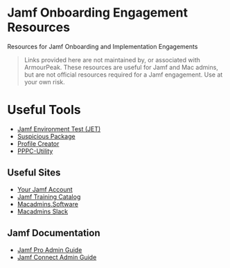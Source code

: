 # Jamf Onboarding Engagement Resources
Resources for Jamf Onboarding and Implementation Engagements

> Links provided here are not maintained by, or associated with ArmourPeak.
> These resources are useful for Jamf and Mac admins, but are not official resources required for a Jamf engagement.
> Use at your own risk.


# Useful Tools

- [Jamf Environment Test (JET)](https://github.com/jamf/Jamf-Environment-Test/releases)
- [Suspicious Package](https://mothersruin.com/software/SuspiciousPackage/get.html)
- [Profile Creator](https://github.com/ProfileCreator/ProfileCreator/releases)
- [PPPC-Utility](https://github.com/jamf/PPPC-Utility/releases)

## Useful Sites

- [Your Jamf Account](https://account.jamf.com)
- [Jamf Training Catalog](https://trainingcatalog.jamf.com)
- [Macadmins.Software](https://macadmins.software)
- [Macadmins Slack](https://www.macadmins.org)


## Jamf Documentation

- [Jamf Pro Admin Guide](https://www.jamf.com/resources/product-documentation/jamf-pro-administrators-guide/)
- [Jamf Connect Admin Guide](https://www.jamf.com/resources/product-documentation/jamf-connect-administrators-guide/)
